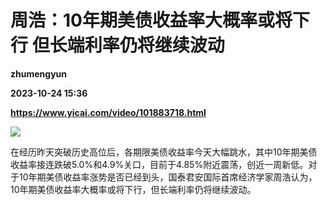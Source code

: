 # 周浩：10年期美债收益率大概率或将下行 但长端利率仍将继续波动
**zhumengyun**

**2023-10-24 15:36**

**https://www.yicai.com/video/101883718.html**

![](http://imgcdn.yicai.com/vms-new/2023/10/950ed35a-1fcd-4528-9f1c-116ff4ea85f3_rWsQ.jpg) 

在经历昨天突破历史高位后，各期限美债收益率今天大幅跳水，其中10年期美债收益率接连跌破5.0%和4.9%关口，目前于4.85%附近震荡，创近一周新低。对于10年期美债收益率涨势是否已经到头，国泰君安国际首席经济学家周浩认为，10年期美债收益率大概率或将下行，但长端利率仍将继续波动。